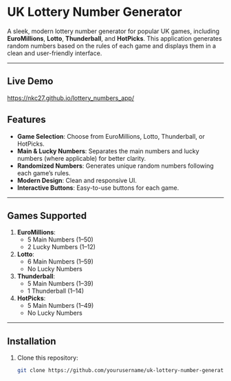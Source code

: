 # UK Lottery Number Generator

A sleek, modern lottery number generator for popular UK games, including **EuroMillions**, **Lotto**, **Thunderball**, and **HotPicks**. This application generates random numbers based on the rules of each game and displays them in a clean and user-friendly interface.

---
## Live Demo
https://nkc27.github.io/lottery_numbers_app/

## Features

- **Game Selection**: Choose from EuroMillions, Lotto, Thunderball, or HotPicks.
- **Main & Lucky Numbers**: Separates the main numbers and lucky numbers (where applicable) for better clarity.
- **Randomized Numbers**: Generates unique random numbers following each game’s rules.
- **Modern Design**: Clean and responsive UI.
- **Interactive Buttons**: Easy-to-use buttons for each game.

---

## Games Supported

1. **EuroMillions**:
   - 5 Main Numbers (1–50)
   - 2 Lucky Numbers (1–12)
2. **Lotto**:
   - 6 Main Numbers (1–59)
   - No Lucky Numbers
3. **Thunderball**:
   - 5 Main Numbers (1–39)
   - 1 Thunderball (1–14)
4. **HotPicks**:
   - 5 Main Numbers (1–49)
   - No Lucky Numbers

---

## Installation

1. Clone this repository:
   ```bash
   git clone https://github.com/yourusername/uk-lottery-number-generator.git
   ```
